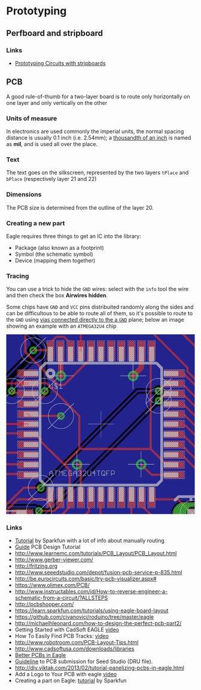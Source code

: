 # Prototyping

## Perfboard and stripboard

### Links

 - [Prototyping Circuits with stripboards](http://www.societyofrobots.com/member_tutorials/node/90)

## PCB

A good rule-of-thumb for a two-layer board is to route only horizontally on one layer and only vertically on the other

### Units of measure

In electronics are used commonly the imperial units, the normal spacing distance is usually 0.1 inch (i.e. 2.54mm);
a [thousandth of an inch](http://en.wikipedia.org/wiki/Thousandth_of_an_inch) is named as **mil**, and is used all over
the place.

### Text

The text goes on the silkscreen, represented by the two layers ``tPlace`` and ``bPlace`` (respectively
layer 21 and 22)

### Dimensions

The PCB size is determined from the outline of the layer 20.

### Creating a new part

Eagle requires three things to get an IC into the library:

* Package (also known as a footprint)
* Symbol (the schematic symbol)
* Device (mapping them together)

### Tracing

You can use a trick to hide the ``GND`` wires: select with the ``info`` tool the wire and
then check the box **Airwires hidden**.

Some chips have ``GND`` and ``VCC`` pins distribuited randomly along the sides and can be difficultous to be
able to route all of them, so it's possible to route to the ``GND`` using [vias connected directly to the a ``GND``](http://cmosedu.com/jbaker/students/kendrick/ViasGND/ViasGND.htm)
plane; below an image showing an example with an ``ATMEGA32U4`` chip

![example of routing using via](Images/route-ground-by-via.png)

### Links


 - [Tutorial](https://learn.sparkfun.com/tutorials/designing-pcbs-advanced-smd) by Sparkfun with a lot of info about manually routing
 - [Guide](http://www.alternatezone.com/electronics/files/PCBDesignTutorialRevA.pdf) PCB Design Tutorial
 - http://www.learnemc.com/tutorials/PCB_Layout/PCB_Layout.html
 - http://www.gerber-viewer.com/
 - http://fritzing.org
 - http://www.seeedstudio.com/depot/fusion-pcb-service-p-835.html
 - http://be.eurocircuits.com/basic/try-pcb-visualizer.aspx#
 - https://www.olimex.com/PCB/
 - http://www.instructables.com/id/How-to-reverse-engineer-a-schematic-from-a-circuit/?ALLSTEPS
 - http://pcbshopper.com/
 - https://learn.sparkfun.com/tutorials/using-eagle-board-layout
 - https://github.com/civanovici/roduino/tree/master/eagle
 - http://michaelhleonard.com/how-to-design-the-perfect-pcb-part2/
 - Getting Started with CadSoft EAGLE [video](https://www.youtube.com/watch?v=R4DYztYB6d4)
 - How To Easily Find PCB Tracks: [video](https://www.youtube.com/watch?v=oyedFq1VAjg)
 - http://www.robotroom.com/PCB-Layout-Tips.html
 - http://www.cadsoftusa.com/downloads/libraries
 - [Better PCBs in Eagle](https://www.sparkfun.com/tutorials/115)
 - [Guideline](http://support.seeedstudio.com/knowledgebase/articles/422482-fusion-pcb-order-submission-guidelines) to PCB submission for Seed Studio (DRU file).
 - http://diy.viktak.com/2013/02/tutorial-panelizing-pcbs-in-eagle.html
 - Add a Logo to Your PCB with eagle [video](https://www.youtube.com/watch?v=z1Ej3nJz43c)
 - Creating a part on Eagle: [tutorial](https://learn.sparkfun.com/tutorials/designing-pcbs-smd-footprints) by Sparkfun

